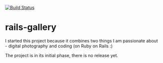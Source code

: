 [![Build Status](https://travis-ci.org/jackzaharoff/rails-gallery.svg?branch=master)](https://travis-ci.org/jackzaharoff/rails-gallery)

rails-gallery
=============
I started this project because it combines two things I am passionate about - digital photography and coding (on Ruby on Rails :)

The project is in its initial phase, there is no release yet.